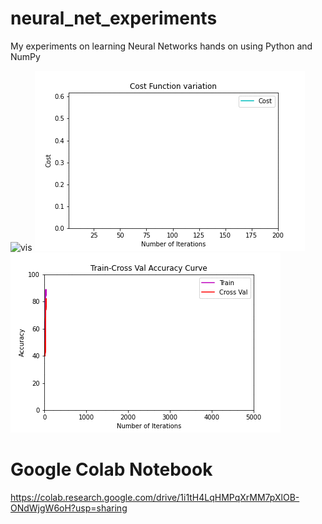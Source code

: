 # neural_net_experiments
My experiments on learning Neural Networks hands on using Python and NumPy

![vis](/Visualisations/fun_vis_res.gif)
![cost_func](/Visualisations/cost_func.gif)    ![tr_cv](/Visualisations/tr_cv.gif)


# Google Colab Notebook
https://colab.research.google.com/drive/1i1tH4LqHMPqXrMM7pXlOB-ONdWjgW6oH?usp=sharing
